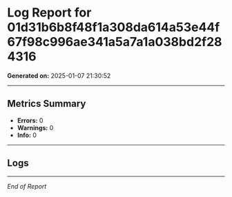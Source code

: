 
# Log Report for 01d31b6b8f48f1a308da614a53e44f67f98c996ae341a5a7a1a038bd2f284316

**Generated on:** 2025-01-07 21:30:52

---

## Metrics Summary
- **Errors:** 0
- **Warnings:** 0
- **Info:** 0

---

## Logs


---

*End of Report*
